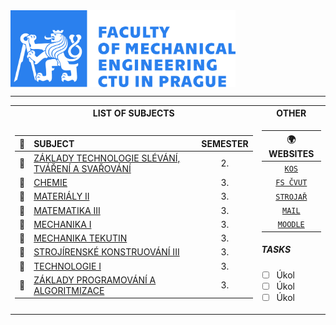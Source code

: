 <body>    
    <div>
        <img src="Images\CTU_logo_banner.png" width="360" align="center"/>
    </div>
</body>

<hr>

<table>
<tr><th>LIST OF SUBJECTS </th><th>OTHER</th></tr>
<tr><td>

|🔩|SUBJECT|SEMESTER|
|-|:-----|:-:|
|📘|<a href="Subjects/ZTE_I.md">ZÁKLADY TECHNOLOGIE SLÉVÁNÍ, TVÁŘENÍ A SVAŘOVÁNÍ</a>|2.|
|📘|<a href="Subjects/CHEM.md">CHEMIE</a>|3.|
|📘|<a href="Subjects/MAT_II.md">MATERIÁLY II</a>|3.|
|📘|<a href="Subjects/MA_III.md">MATEMATIKA III</a>|3.|
|📘|<a href="Subjects/ME_I.md">MECHANIKA I</a>|3.|
|📘|<a href="Subjects/ME_TEK.md">MECHANIKA TEKUTIN</a>|3.|
|📘|<a href="Subjects/SK_III.md">STROJÍRENSKÉ KONSTRUOVÁNÍ III</a>|3.|
|📘|<a href="Subjects/TE_I.md">TECHNOLOGIE I</a>|3.|
|📘|<a href="Subjects/ZPA.md">ZÁKLADY PROGRAMOVÁNÍ A ALGORITMIZACE</a>|3.|

</td><td>
    
|🌍 WEBSITES|
|:---:|
|[`KOS`](https://www.kos.cvut.cz/)| 
|[`FS ČVUT`](https://www.fs.cvut.cz/)|
|[`STROJAŘ`](https://www.strojar.com/)|
|[`MAIL`](https://my.fs.cvut.cz/services/portal/)|
|[`MOODLE`](https://moodle-vyuka.cvut.cz/my/)|

##### TASKS
- [ ] Úkol
- [ ] Úkol
- [ ] Úkol

</td></tr> </table>
